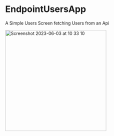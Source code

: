 # EndpointUsersApp
A Simple Users Screen fetching Users from an Api


<img width="323" alt="Screenshot 2023-06-03 at 10 33 10" src="https://github.com/Zehr0/EndpointUsersApp/assets/38166362/cd04dce3-d8e1-409e-a745-186465859fbd">

